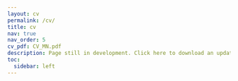 ```yaml
---
layout: cv
permalink: /cv/
title: cv
nav: true
nav_order: 5
cv_pdf: CV_MN.pdf
description: Page still in development. Click here to download an updated cv.
toc:
  sidebar: left
---
```

